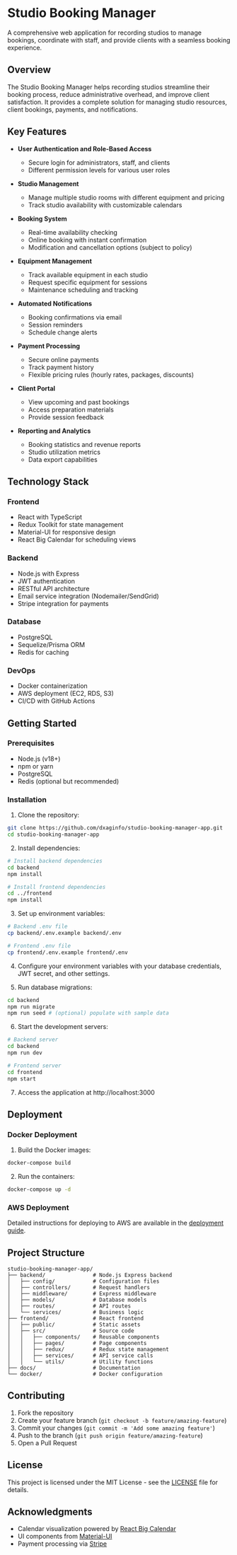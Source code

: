 # Studio Booking Manager

A comprehensive web application for recording studios to manage bookings, coordinate with staff, and provide clients with a seamless booking experience.

## Overview

The Studio Booking Manager helps recording studios streamline their booking process, reduce administrative overhead, and improve client satisfaction. It provides a complete solution for managing studio resources, client bookings, payments, and notifications.

## Key Features

- **User Authentication and Role-Based Access**
  - Secure login for administrators, staff, and clients
  - Different permission levels for various user roles

- **Studio Management**
  - Manage multiple studio rooms with different equipment and pricing
  - Track studio availability with customizable calendars

- **Booking System**
  - Real-time availability checking
  - Online booking with instant confirmation
  - Modification and cancellation options (subject to policy)

- **Equipment Management**
  - Track available equipment in each studio
  - Request specific equipment for sessions
  - Maintenance scheduling and tracking

- **Automated Notifications**
  - Booking confirmations via email
  - Session reminders
  - Schedule change alerts

- **Payment Processing**
  - Secure online payments
  - Track payment history
  - Flexible pricing rules (hourly rates, packages, discounts)

- **Client Portal**
  - View upcoming and past bookings
  - Access preparation materials
  - Provide session feedback

- **Reporting and Analytics**
  - Booking statistics and revenue reports
  - Studio utilization metrics
  - Data export capabilities

## Technology Stack

### Frontend
- React with TypeScript
- Redux Toolkit for state management
- Material-UI for responsive design
- React Big Calendar for scheduling views

### Backend
- Node.js with Express
- JWT authentication
- RESTful API architecture
- Email service integration (Nodemailer/SendGrid)
- Stripe integration for payments

### Database
- PostgreSQL
- Sequelize/Prisma ORM
- Redis for caching

### DevOps
- Docker containerization
- AWS deployment (EC2, RDS, S3)
- CI/CD with GitHub Actions

## Getting Started

### Prerequisites

- Node.js (v18+)
- npm or yarn
- PostgreSQL
- Redis (optional but recommended)

### Installation

1. Clone the repository:
```bash
git clone https://github.com/dxaginfo/studio-booking-manager-app.git
cd studio-booking-manager-app
```

2. Install dependencies:
```bash
# Install backend dependencies
cd backend
npm install

# Install frontend dependencies
cd ../frontend
npm install
```

3. Set up environment variables:
```bash
# Backend .env file
cp backend/.env.example backend/.env

# Frontend .env file
cp frontend/.env.example frontend/.env
```

4. Configure your environment variables with your database credentials, JWT secret, and other settings.

5. Run database migrations:
```bash
cd backend
npm run migrate
npm run seed # (optional) populate with sample data
```

6. Start the development servers:
```bash
# Backend server
cd backend
npm run dev

# Frontend server
cd frontend
npm start
```

7. Access the application at http://localhost:3000

## Deployment

### Docker Deployment

1. Build the Docker images:
```bash
docker-compose build
```

2. Run the containers:
```bash
docker-compose up -d
```

### AWS Deployment

Detailed instructions for deploying to AWS are available in the [deployment guide](docs/deployment.md).

## Project Structure

```
studio-booking-manager-app/
├── backend/               # Node.js Express backend
│   ├── config/            # Configuration files
│   ├── controllers/       # Request handlers
│   ├── middleware/        # Express middleware
│   ├── models/            # Database models
│   ├── routes/            # API routes
│   └── services/          # Business logic
├── frontend/              # React frontend
│   ├── public/            # Static assets
│   ├── src/               # Source code
│   │   ├── components/    # Reusable components
│   │   ├── pages/         # Page components
│   │   ├── redux/         # Redux state management
│   │   ├── services/      # API service calls
│   │   └── utils/         # Utility functions
├── docs/                  # Documentation
└── docker/                # Docker configuration
```

## Contributing

1. Fork the repository
2. Create your feature branch (`git checkout -b feature/amazing-feature`)
3. Commit your changes (`git commit -m 'Add some amazing feature'`)
4. Push to the branch (`git push origin feature/amazing-feature`)
5. Open a Pull Request

## License

This project is licensed under the MIT License - see the [LICENSE](LICENSE) file for details.

## Acknowledgments

- Calendar visualization powered by [React Big Calendar](https://github.com/jquense/react-big-calendar)
- UI components from [Material-UI](https://mui.com/)
- Payment processing via [Stripe](https://stripe.com/)